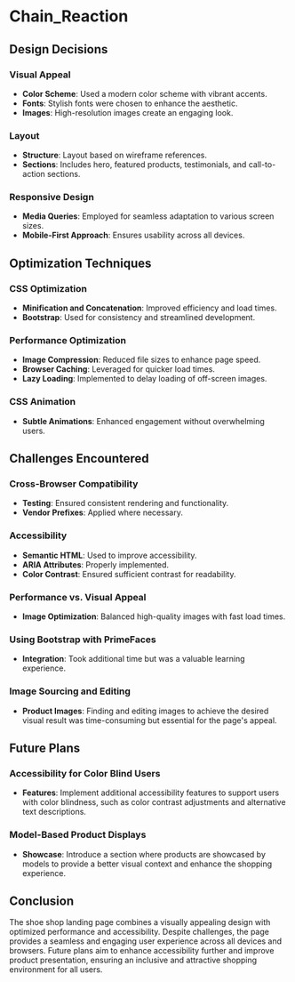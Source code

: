 # Chain_Reaction

## Design Decisions

### Visual Appeal
- **Color Scheme**: Used a modern color scheme with vibrant accents.
- **Fonts**: Stylish fonts were chosen to enhance the aesthetic.
- **Images**: High-resolution images create an engaging look.

### Layout
- **Structure**: Layout based on wireframe references.
- **Sections**: Includes hero, featured products, testimonials, and call-to-action sections.

### Responsive Design
- **Media Queries**: Employed for seamless adaptation to various screen sizes.
- **Mobile-First Approach**: Ensures usability across all devices.

## Optimization Techniques

### CSS Optimization
- **Minification and Concatenation**: Improved efficiency and load times.
- **Bootstrap**: Used for consistency and streamlined development.

### Performance Optimization
- **Image Compression**: Reduced file sizes to enhance page speed.
- **Browser Caching**: Leveraged for quicker load times.
- **Lazy Loading**: Implemented to delay loading of off-screen images.

### CSS Animation
- **Subtle Animations**: Enhanced engagement without overwhelming users.

## Challenges Encountered

### Cross-Browser Compatibility
- **Testing**: Ensured consistent rendering and functionality.
- **Vendor Prefixes**: Applied where necessary.

### Accessibility
- **Semantic HTML**: Used to improve accessibility.
- **ARIA Attributes**: Properly implemented.
- **Color Contrast**: Ensured sufficient contrast for readability.

### Performance vs. Visual Appeal
- **Image Optimization**: Balanced high-quality images with fast load times.

### Using Bootstrap with PrimeFaces
- **Integration**: Took additional time but was a valuable learning experience.

### Image Sourcing and Editing
- **Product Images**: Finding and editing images to achieve the desired visual result was time-consuming but essential for the page's appeal.

## Future Plans

### Accessibility for Color Blind Users
- **Features**: Implement additional accessibility features to support users with color blindness, such as color contrast adjustments and alternative text descriptions.

### Model-Based Product Displays
- **Showcase**: Introduce a section where products are showcased by models to provide a better visual context and enhance the shopping experience.

## Conclusion

The shoe shop landing page combines a visually appealing design with optimized performance and accessibility. Despite challenges, the page provides a seamless and engaging user experience across all devices and browsers. Future plans aim to enhance accessibility further and improve product presentation, ensuring an inclusive and attractive shopping environment for all users.

